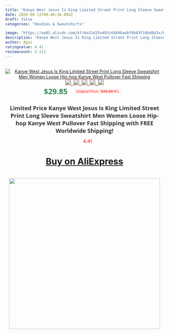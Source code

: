 ```yaml
---
title: "Kanye West Jesus Is King Limited Street Print Long Sleeve Sweatshirt Men Women Loose Hip-hop Kanye West Pullover Fast Shipping"
date: 2020-08-11T08:40:36.892Z
draft: false
categories: "Hoodies & Sweatshirts"

image: "https://ae01.alicdn.com/kf/Ha31d3fe493c64b9baebf6b83f19b40d3x/Kanye-West-Jesus-Is-King-Limited-Street-Print-Long-Sleeve-Sweatshirt-Men-Women-Loose-Hip-hop.jpg"
description: "Kanye West Jesus Is King Limited Street Print Long Sleeve Sweatshirt Men Women Loose Hip-hop Kanye West Pullover Fast Shipping"
author: Agus
ratingvalue: 4.41
reviewcount: 2.111
---
```

<br>
<div style="text-align: center;">
<a href="https://s.click.aliexpress.com/e/_ANfWmp" target="_blank" rel="nofollow noopener noreferrer"><img alt="Kanye West Jesus Is King Limited Street Print Long Sleeve Sweatshirt Men Women Loose Hip-hop Kanye West Pullover Fast Shipping" class="magnifier-image" src="https://ae01.alicdn.com/kf/Ha31d3fe493c64b9baebf6b83f19b40d3x/Kanye-West-Jesus-Is-King-Limited-Street-Print-Long-Sleeve-Sweatshirt-Men-Women-Loose-Hip-hop.jpg_640x640.jpg">
<br>
<img style="border:1px solid salmon" src="https://ae01.alicdn.com/kf/Ha31d3fe493c64b9baebf6b83f19b40d3x/Kanye-West-Jesus-Is-King-Limited-Street-Print-Long-Sleeve-Sweatshirt-Men-Women-Loose-Hip-hop.jpg_120x120.jpg">&nbsp;&nbsp;<img style="border:1px solid salmon" src="https://ae01.alicdn.com/kf/H5db7c120ccff4666a634b4fb4c31608c6/Kanye-West-Jesus-Is-King-Limited-Street-Print-Long-Sleeve-Sweatshirt-Men-Women-Loose-Hip-hop.jpg_120x120.jpg">&nbsp;&nbsp;<img style="border:1px solid salmon" src="_120x120.jpg">&nbsp;&nbsp;<img style="border:1px solid salmon" src="_120x120.jpg">&nbsp;&nbsp;<img style="border:1px solid salmon" src="_120x120.jpg"></a></div><br0>
<div style="text-align: center;"><span style="background-color: white; border: 0px; box-sizing: border-box; color: seagreen; display: inline-block; font-family: &quot;open sans&quot; , &quot;arial&quot; , &quot;helvetica&quot; , sans-serif , &quot;heiti&quot;; font-size: 24px; font-stretch: inherit; font-weight: 700; line-height: inherit; margin: 0px 10px 0px 0px; padding: 0px; vertical-align: middle;">$29.85 </span>
<span style="background: rgb(255 , 241 , 241); border-radius: 3px; border: 0px; box-sizing: border-box; color: #ff4747; display: inline-block; font-family: inherit; font-size: 12px; font-stretch: inherit; font-style: inherit; font-variant: inherit; font-weight: 600; line-height: inherit; margin: 0px; padding: 2px 5px; transform: scale(0.9); vertical-align: middle;">Original Price : <b style="text-decoration: line-through;">$32.80 </b> 9%&nbsp;&nbsp;</span></div>
<h1 style="color: #333333; display: inline-block; font-family: &quot;open sans&quot; , &quot;arial&quot; , &quot;helvetica&quot; , sans-serif , &quot;heiti&quot;; font-size: 18px; font-stretch: inherit; font-weight: 700; text-align: center;">Limited Price Kanye West Jesus Is King Limited Street Print Long Sleeve Sweatshirt Men Women Loose Hip-hop Kanye West Pullover Fast Shipping with FREE Worldwide Shipping!</h1>
<div style="color: #ff4747; text-align: center;">
<img src="https://4.bp.blogspot.com/-M0ZcTcb-5uY/XleCXlxnR4I/AAAAAAAAAEc/OrjgMkXV1oMQFaCRZj5HQwOCBcu3w1FegCPcBGAYYCw/s1600/star.png" style="height: 15px;">&nbsp;<b>4.41</b></div>
<div class="button_cont" align="center"><a class="buynow_a" href="https://s.click.aliexpress.com/e/_ANfWmp" target="_blank" rel="nofollow noopener noreferrer"><H1>Buy on AliExpress</H1></a></div><br>
<div class="separator" style="clear: both; text-align: center;">
<img src="https://lh3.googleusercontent.com/-pTy5HemUv9M/XlePHvY0dAI/AAAAAAAAAE4/0nX5iRUoIWY8eMW9Dpxeirr157OZliDIgCLcBGAsYHQ/s1600/badge.gif" width="480">
</div>
